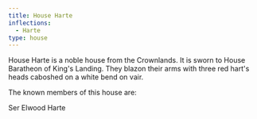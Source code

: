 ```yaml
---
title: House Harte
inflections:
  - Harte
type: house
---
```


House Harte is a noble house from the Crownlands. It is sworn to House Baratheon of King's Landing. They blazon their arms with three red hart's heads caboshed on a white bend on vair.

The known members of this house are:

Ser Elwood Harte


